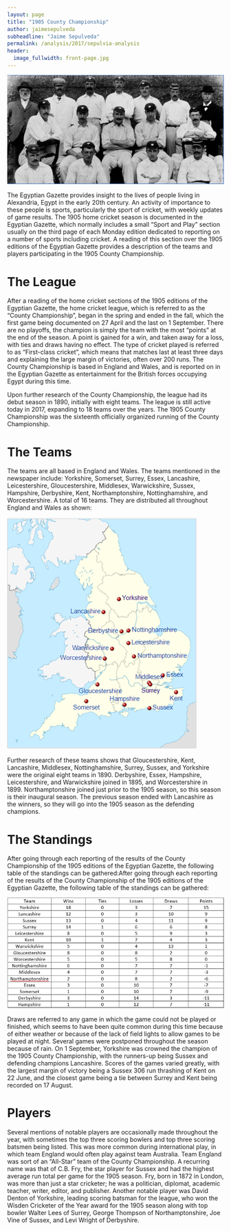 ```yaml
---
layout: page
title: "1905 County Championship"
author: jaimesepulveda
subheadline: "Jaime Sepulveda"
permalink: /analysis/2017/sepulvia-analysis
header:
  image_fullwidth: front-page.jpg
---
```

![sepulveda-yorkshire-team](sepulveda-yorkshire-team.png)

The Egyptian Gazette provides insight to the lives of people living in Alexandria, Egypt in the early 20th century. An activity of importance to these people is sports, particularly the sport of cricket, with weekly updates of game results. The 1905 home cricket season is documented in the Egyptian Gazette, which normally includes a small “Sport and Play” section usually on the third page of each Monday edition dedicated to reporting on a number of sports including cricket. A reading of this section over the 1905 editions of the Egyptian Gazette provides a description of the teams and players participating in the 1905 County Championship.

# The League
After a reading of the home cricket sections of the 1905 editions of the Egyptian Gazette, the home cricket league, which is referred to as the “County Championship”, began in the spring and ended in the fall, which the first game being documented on 27 April and the last on 1 September. There are no playoffs, the champion is simply the team with the most “points” at the end of the season. A point is gained for a win, and taken away for a loss, with ties and draws having no effect. The type of cricket played is referred to as “First-class cricket”, which means that matches last at least three days and explaining the large margin of victories, often over 200 runs. The County Championship is based in England and Wales, and is reported on in the Egyptian Gazette as entertainment for the British forces occupying Egypt during this time.

Upon further research of the County Championship, the league had its debut season in 1890, initially with eight teams. The league is still active today in 2017, expanding to 18 teams over the years. The 1905 County Championship was the sixteenth officially organized running of the County Championship.

# The Teams
The teams are all based in England and Wales. The teams mentioned in the newspaper include: Yorkshire, Somerset, Surrey, Essex, Lancashire, Leicestershire, Gloucestershire, Middlesex, Warwickshire, Sussex, Hampshire, Derbyshire, Kent, Northamptonshire, Nottinghamshire, and Worcestershire. A total of 16 teams. They are distributed all throughout England and Wales as shown:

![analysis map](sepulveda-map.png)

Further research of these teams shows that Gloucestershire, Kent, Lancashire, Middlesex, Nottinghamshire, Surrey, Sussex, and Yorkshire were the original eight teams in 1890. Derbyshire, Essex, Hampshire, Leicestershire, and Warwickshire joined in 1895, and Worcestershire in 1899. Northamptonshire joined just prior to the 1905 season, so this season is their inaugural season. The previous season ended with Lancashire as the winners, so they will go into the 1905 season as the defending champions.

# The Standings
After going through each reporting of the results of the County Championship of the 1905 editions of the Egyptian Gazette, the following table of the standings can be gathered:After going through each reporting of the results of the County Championship of the 1905 editions of the Egyptian Gazette, the following table of the standings can be gathered:

![analysis standings](sepulveda-standings.png)

Draws are referred to any game in which the game could not be played or finished, which seems to have been quite common during this time because of either weather or because of the lack of field lights to allow games to be played at night. Several games were postponed throughout the season because of rain. On 1 September, Yorkshire was crowned the champion of the 1905 County Championship, with the runners-up being Sussex and defending champions Lancashire. Scores of the games varied greatly, with the largest margin of victory being a Sussex 306 run thrashing of Kent on 22 June, and the closest game being a tie between Surrey and Kent being recorded on 17 August.

# Players
Several mentions of notable players are occasionally made throughout the year, with sometimes the top three scoring bowlers and top three scoring batsmen being listed. This was more common during international play, in which team England would often play against team Australia. Team England was sort of an “All-Star” team of the County Championship. A recurring name was that of C.B. Fry, the star player for Sussex and had the highest average run total per game for the 1905 season. Fry, born in 1872 in London, was more than just a star cricketer; he was a politician, diplomat, academic teacher, writer, editor, and publisher. Another notable player was David Denton of Yorkshire, leading scoring batsman for the league, who won the Wisden Cricketer of the Year award for the 1905 season along with top bowler Walter Lees of Surrey, George Thompson of Northamptonshire, Joe Vine of Sussex, and Levi Wright of Derbyshire.
